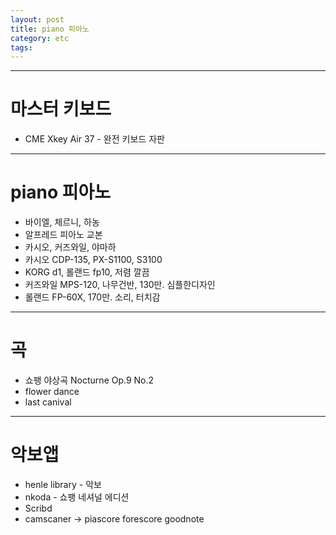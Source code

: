 ```yaml
---
layout: post
title: piano 피아노
category: etc
tags:
---
```


---

# 마스터 키보드
* CME Xkey Air 37 - 완전 키보드 자판

---

# piano 피아노
* 바이엘, 체르니, 하농
* 알프레드 피아노 교본
* 카시오, 커즈와일, 야마하
* 카시오 CDP-135, PX-S1100, S3100
* KORG d1, 롤랜드 fp10, 저렴 깔끔
* 커즈와일 MPS-120, 나무건반, 130만. 심플한디자인
* 롤랜드 FP-60X, 170만. 소리, 터치감

---

# 곡
* 쇼팽 야상곡 Nocturne Op.9 No.2
* flower dance
* last canival

---

# 악보앱
* henle library - 악보
* nkoda - 쇼팽 네셔널 에디션
* Scribd
* camscaner -> piascore forescore goodnote